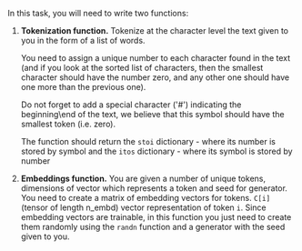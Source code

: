 In this task, you will need to write two functions:

1) **Tokenization function.** Tokenize at the character level the text given to you in the form of a list of words.

   You need to assign a unique number to each character found in the text (and if you look at the sorted list of
   characters,
   then the smallest character should have the number zero, and any other one should have one more than the previous
   one).

   Do not forget to add a special character ('#') indicating the beginning\end of the text, we believe that this
   symbol should have the smallest token (i.e. zero).

   The function should return the `stoi` dictionary - where its number is
   stored by symbol and the `itos` dictionary - where its symbol is stored by number
 
2) **Embeddings function.** You are given a number of unique tokens, dimensions of vector which represents a token and seed
   for generator. You need to create a matrix of embedding vectors for tokens. `C[i]` (tensor of length n_embd) vector
   representation of token `i`. Since embedding vectors are trainable, in this function you just need to create them
   randomly using the `randn` function and a generator with the seed given to you.